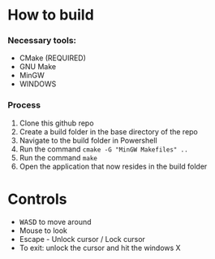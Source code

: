 # How to build
### Necessary tools:
- CMake (REQUIRED)
- GNU Make
- MinGW
- WINDOWS

### Process
1. Clone this github repo
2. Create a build folder in the base directory of the repo
3. Navigate to the build folder in Powershell
4. Run the command ```cmake -G "MinGW Makefiles" ..```
5. Run the command ```make```
6. Open the application that now resides in the build folder

# Controls
- <kbd>W</kbd><kbd>A</kbd><kbd>S</kbd><kbd>D</kbd> to move around
- Mouse to look 
- Escape - Unlock cursor / Lock cursor
- To exit: unlock the cursor and hit the windows X